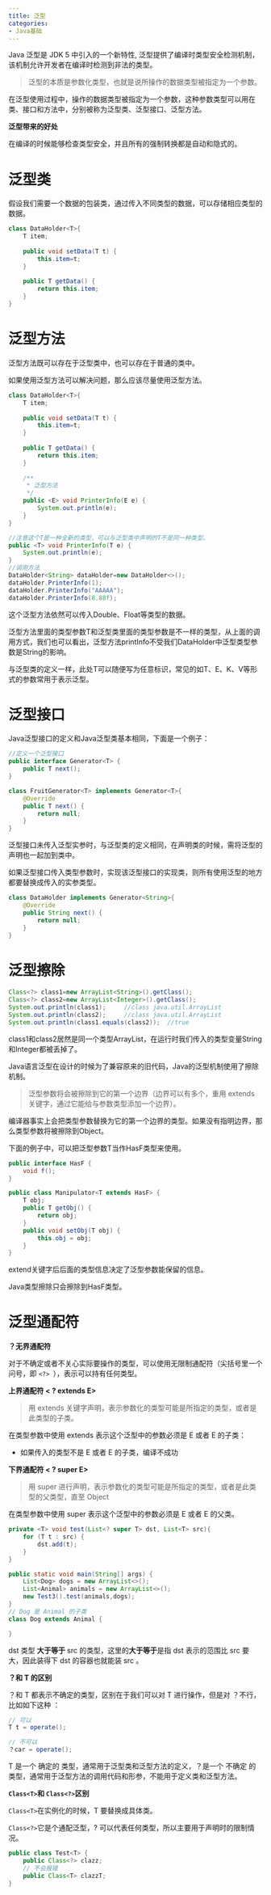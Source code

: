 ```yaml
---
title: 泛型
categories: 
- Java基础
---
```


Java 泛型是 JDK 5 中引入的一个新特性, 泛型提供了编译时类型安全检测机制，该机制允许开发者在编译时检测到非法的类型。

> 泛型的本质是参数化类型，也就是说所操作的数据类型被指定为一个参数。

在泛型使用过程中，操作的数据类型被指定为一个参数，这种参数类型可以用在类、接口和方法中，分别被称为泛型类、泛型接口、泛型方法。

**泛型带来的好处**

在编译的时候能够检查类型安全，并且所有的强制转换都是自动和隐式的。

# 泛型类

假设我们需要一个数据的包装类，通过传入不同类型的数据，可以存储相应类型的数据。

```java
class DataHolder<T>{
    T item;
    
    public void setData(T t) {
    	this.item=t;
    }
    
    public T getData() {
    	return this.item;
    }
}
```

# 泛型方法

泛型方法既可以存在于泛型类中，也可以存在于普通的类中。

如果使用泛型方法可以解决问题，那么应该尽量使用泛型方法。

```java
class DataHolder<T>{
    T item;
    
    public void setData(T t) {
    	this.item=t;
    }
    
    public T getData() {
    	return this.item;
    }
    
    /**
     * 泛型方法
     */
    public <E> void PrinterInfo(E e) {
    	System.out.println(e);
    }
}
```

```java
//注意这个T是一种全新的类型，可以与泛型类中声明的T不是同一种类型。
public <T> void PrinterInfo(T e) {
    System.out.println(e);
}
//调用方法
DataHolder<String> dataHolder=new DataHolder<>();
dataHolder.PrinterInfo(1);
dataHolder.PrinterInfo("AAAAA");
dataHolder.PrinterInfo(8.88f);
```

这个泛型方法依然可以传入Double、Float等类型的数据。

泛型方法里面的类型参数T和泛型类里面的类型参数是不一样的类型，从上面的调用方式，我们也可以看出，泛型方法printInfo不受我们DataHolder中泛型类型参数是String的影响。 

与泛型类的定义一样，此处T可以随便写为任意标识，常见的如T、E、K、V等形式的参数常用于表示泛型。

# 泛型接口

Java泛型接口的定义和Java泛型类基本相同，下面是一个例子：

```java
//定义一个泛型接口
public interface Generator<T> {
    public T next();
}
```

```java
class FruitGenerator<T> implements Generator<T>{
    @Override
    public T next() {
        return null;
    }
}
```

泛型接口未传入泛型实参时，与泛型类的定义相同，在声明类的时候，需将泛型的声明也一起加到类中。

如果泛型接口传入类型参数时，实现该泛型接口的实现类，则所有使用泛型的地方都要替换成传入的实参类型。

```java
class DataHolder implements Generator<String>{
    @Override
    public String next() {
    	return null;
    }
}
```

# 泛型擦除

```java
Class<?> class1=new ArrayList<String>().getClass();
Class<?> class2=new ArrayList<Integer>().getClass();
System.out.println(class1);		//class java.util.ArrayList
System.out.println(class2);		//class java.util.ArrayList
System.out.println(class1.equals(class2));	//true
```

class1和class2居然是同一个类型ArrayList，在运行时我们传入的类型变量String和Integer都被丢掉了。

Java语言泛型在设计的时候为了兼容原来的旧代码，Java的泛型机制使用了擦除机制。

> 泛型参数将会被擦除到它的第一个边界（边界可以有多个，重用 extends 关键字，通过它能给与参数类型添加一个边界）。

编译器事实上会把类型参数替换为它的第一个边界的类型。如果没有指明边界，那么类型参数将被擦除到Object。

下面的例子中，可以把泛型参数T当作HasF类型来使用。

```java
public interface HasF {
    void f();
}

public class Manipulator<T extends HasF> {
    T obj;
    public T getObj() {
        return obj;
    }
    public void setObj(T obj) {
        this.obj = obj;
    }
}
```

extend关键字后后面的类型信息决定了泛型参数能保留的信息。

Java类型擦除只会擦除到HasF类型。

# 泛型通配符

**？无界通配符**

对于不确定或者不关心实际要操作的类型，可以使用无限制通配符（尖括号里一个问号，即 `<?> `），表示可以持有任何类型。

**上界通配符 < ? extends E>**

> 用 extends 关键字声明，表示参数化的类型可能是所指定的类型，或者是此类型的子类。

在类型参数中使用 extends 表示这个泛型中的参数必须是 E 或者 E 的子类：

- 如果传入的类型不是 E 或者 E 的子类，编译不成功

**下界通配符 < ? super E>**

> 用 super 进行声明，表示参数化的类型可能是所指定的类型，或者是此类型的父类型，直至 Object

在类型参数中使用 super 表示这个泛型中的参数必须是 E 或者 E 的父类。

```java
private <T> void test(List<? super T> dst, List<T> src){
    for (T t : src) {
        dst.add(t);
    }
}

public static void main(String[] args) {
    List<Dog> dogs = new ArrayList<>();
    List<Animal> animals = new ArrayList<>();
    new Test3().test(animals,dogs);
}
// Dog 是 Animal 的子类
class Dog extends Animal {

}
```

dst 类型 **大于等于** src 的类型，这里的**大于等于**是指 dst 表示的范围比 src 要大，因此装得下 dst 的容器也就能装 src 。

**？和 T 的区别**

？和 T 都表示不确定的类型，区别在于我们可以对 T 进行操作，但是对 ？不行，比如如下这种 ：

```java
// 可以
T t = operate();

// 不可以
？car = operate();
```

T 是一个 确定的 类型，通常用于泛型类和泛型方法的定义，？是一个 不确定 的类型，通常用于泛型方法的调用代码和形参，不能用于定义类和泛型方法。

**`Class<T>`和 `Class<?>`区别**

`Class<T>`在实例化的时候，T 要替换成具体类。

`Class<?>`它是个通配泛型，? 可以代表任何类型，所以主要用于声明时的限制情况。

```java
public class Test<T> {
    public Class<?> clazz;
    // 不会报错
    public Class<T> clazzT;
}
```

